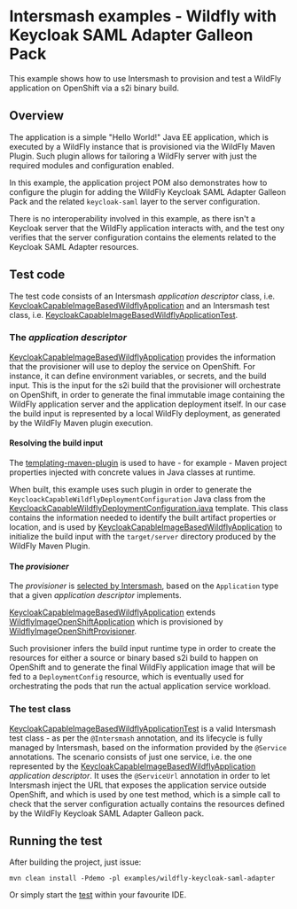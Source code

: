 # Intersmash examples - Wildfly with Keycloak SAML Adapter Galleon Pack

This example shows how to use Intersmash to provision and test a WildFly application on OpenShift via a s2i binary 
build.

## Overview 
The application is a simple "Hello World!" Java EE application, which is executed by a WildFly instance that is 
provisioned via the WildFly Maven Plugin. Such plugin allows for tailoring a WildFly server with just the 
required modules and configuration enabled.

In this example, the application project POM also demonstrates how to configure the plugin for adding the WildFly 
Keycloak SAML Adapter Galleon Pack and the related `keycloak-saml` layer to the server configuration.

There is no interoperability involved in this example, as there isn't a Keycloak server that the WildFly application 
interacts with, and the test ony verifies that the server configuration contains the elements related to the 
Keycloak SAML Adapter resources.

## Test code
The test code consists of an Intersmash _application descriptor_ class, i.e. 
[KeycloakCapableImageBasedWildflyApplication](../wildfly-keycloak-saml-adapter/src/test/java/org/jboss/intersmash/examples/wildfly/keycloak/saml/KeycloakCapableImageBasedWildflyApplication.java) 
and an Intersmash test class, i.e.
[KeycloakCapableImageBasedWildflyApplicationTest](../wildfly-keycloak-saml-adapter/src/test/java/org/jboss/intersmash/examples/wildfly/keycloak/saml/KeycloakCapableImageBasedWildflyApplicationTest.java).

### The _application descriptor_
[KeycloakCapableImageBasedWildflyApplication](../wildfly-keycloak-saml-adapter/src/test/java/org/jboss/intersmash/examples/wildfly/keycloak/saml/KeycloakCapableImageBasedWildflyApplication.java) provides the information that the provisioner will use to deploy the 
service on OpenShift. For instance, it can define environment variables, or secrets, and the build input. 
This is the input for the s2i build that the provisioner will orchestrate on 
OpenShift, in order to generate the final immutable image containing the WildFly application server and the 
application deployment itself.
In our case the build input is represented by a local WildFly deployment, as generated by the WildFly Maven plugin 
execution. 

#### Resolving the build input
The [templating-maven-plugin](https://www.mojohaus.org/templating-maven-plugin/) is used to have - for example - Maven 
project properties injected with concrete values in Java classes at runtime. 

When built, this example uses such plugin in order to generate the
`KeycloackCapableWildflyDeploymentConfiguration` Java class from the 
[KeycloackCapableWildflyDeploymentConfiguration.java](../wildfly-keycloak-saml-adapter/src/test/resources/java-templates/org/jboss/intersmash/examples/wildfly/keycloak/saml/config/KeycloackCapableWildflyDeploymentConfiguration.java) template. 
This class contains the information needed to identify the built artifact properties or location, and is used by 
[KeycloakCapableImageBasedWildflyApplication](../wildfly-keycloak-saml-adapter/src/test/java/org/jboss/intersmash/examples/wildfly/keycloak/saml/KeycloakCapableImageBasedWildflyApplication.java) 
to initialize the build input with the `target/server` directory produced by the WildFly Maven Plugin.

#### The _provisioner_
The _provisioner_ is 
[selected by Intersmash](../../../intersmash/provisioners/README.md#mapping-of-implemented-provisioners-), based on the 
`Application` type that a given _application descriptor_ implements.

[KeycloakCapableImageBasedWildflyApplication](../wildfly-keycloak-saml-adapter/src/test/java/org/jboss/intersmash/examples/wildfly/keycloak/saml/KeycloakCapableImageBasedWildflyApplication.java) 
extends 
[WildflyImageOpenShiftApplication](../../../intersmash/provisioners/src/main/java/org/jboss/intersmash/application/openshift/WildflyImageOpenShiftApplication.java) 
which is provisioned by 
[WildflyImageOpenShiftProvisioner](/../../../intersmash/provisioners/src/main/java/org/jboss/intersmash/provision/openshift/WildflyImageOpenShiftProvisioner.java).

Such provisioner infers the build input runtime type in order to create the resources for either a source or binary 
based s2i build to happen on OpenShift and to generate the final WildFly application image that will be fed to a 
`DeploymentConfig` resource, which is eventually used for orchestrating the pods that run the actual application 
service workload.

### The test class

[KeycloakCapableImageBasedWildflyApplicationTest](../wildfly-keycloak-saml-adapter/src/test/java/org/jboss/intersmash/examples/wildfly/keycloak/saml/KeycloakCapableImageBasedWildflyApplicationTest.java) 
is a valid Intersmash test class - as per the `@Intersmash` annotation, and its lifecycle is fully managed by 
Intersmash, based on the information provided by the `@Service` annotations.
The scenario consists of just one service, i.e. the one represented by the
[KeycloakCapableImageBasedWildflyApplication](../wildfly-keycloak-saml-adapter/src/test/java/org/jboss/intersmash/examples/wildfly/keycloak/saml/KeycloakCapableImageBasedWildflyApplication.java)
_application descriptor_.
It uses the `@ServiceUrl` annotation in order to let Intersmash inject the URL that exposes the application service 
outside OpenShift, and which is used by one test method, which is a simple call to check that the server 
configuration actually contains the resources defined by the WildFly Keycloak SAML Adapter Galleon pack.

## Running the test

After building the project, just issue:
```shell
mvn clean install -Pdemo -pl examples/wildfly-keycloak-saml-adapter
```

Or simply start the [test](../wildfly-keycloak-saml-adapter/src/test/java/org/jboss/intersmash/examples/wildfly/keycloak/saml/KeycloakCapableImageBasedWildflyApplicationTest.java) within your favourite IDE.
